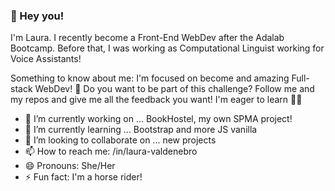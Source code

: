 ### 👋 Hey you!

I'm Laura. I recently become a Front-End WebDev after the Adalab Bootcamp. Before that, I was working as Computational Linguist working for Voice Assistants! 

Something to know about me: I'm focused on become and amazing Full-stack WebDev! 💪 Do you want to be part of this challenge? Follow me and my repos and give me all the feedback you want! I'm eager to learn 👩‍💻


- 🔭 I’m currently working on ... BookHostel, my own SPMA project!
- 🌱 I’m currently learning ... Bootstrap and more JS vanilla
- 👯 I’m looking to collaborate on ... new projects
- 📫 How to reach me: /in/laura-valdenebro
- 😄 Pronouns: She/Her
- ⚡ Fun fact: I'm a horse rider!
